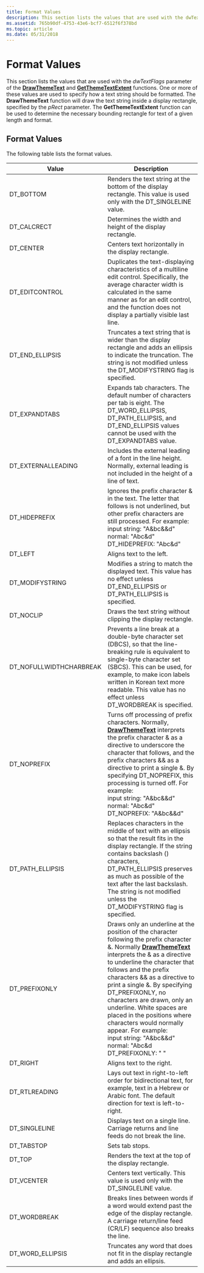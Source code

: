 ```yaml
---
title: Format Values
description: This section lists the values that are used with the dwTextFlags parameter of the DrawThemeText and GetThemeTextExtent functions.
ms.assetid: 765b90df-4753-43e6-bcf7-6512f6f378bd
ms.topic: article
ms.date: 05/31/2018
---
```


# Format Values

This section lists the values that are used with the *dwTextFlags* parameter of the [**DrawThemeText**](/windows/desktop/api/Uxtheme/nf-uxtheme-drawthemetext) and [**GetThemeTextExtent**](/windows/desktop/api/Uxtheme/nf-uxtheme-getthemetextextent) functions. One or more of these values are used to specify how a text string should be formatted. The **DrawThemeText** function will draw the text string inside a display rectangle, specified by the *pRect* parameter. The **GetThemeTextExtent** function can be used to determine the necessary bounding rectangle for text of a given length and format.

## Format Values

The following table lists the format values.



| Value                    | Description                                                                                                                                                                                                                                                                                                                                                                                                                                                                                                                                                                                                                           |
|--------------------------|---------------------------------------------------------------------------------------------------------------------------------------------------------------------------------------------------------------------------------------------------------------------------------------------------------------------------------------------------------------------------------------------------------------------------------------------------------------------------------------------------------------------------------------------------------------------------------------------------------------------------------------|
| DT\_BOTTOM               | Renders the text string at the bottom of the display rectangle. This value is used only with the DT\_SINGLELINE value.                                                                                                                                                                                                                                                                                                                                                                                                                                                                                                                |
| DT\_CALCRECT             | Determines the width and height of the display rectangle.                                                                                                                                                                                                                                                                                                                                                                                                                                                                                                                                                                             |
| DT\_CENTER               | Centers text horizontally in the display rectangle.                                                                                                                                                                                                                                                                                                                                                                                                                                                                                                                                                                                   |
| DT\_EDITCONTROL          | Duplicates the text-displaying characteristics of a multiline edit control. Specifically, the average character width is calculated in the same manner as for an edit control, and the function does not display a partially visible last line.                                                                                                                                                                                                                                                                                                                                                                                       |
| DT\_END\_ELLIPSIS        | Truncates a text string that is wider than the display rectangle and adds an ellipsis to indicate the truncation. The string is not modified unless the DT\_MODIFYSTRING flag is specified.                                                                                                                                                                                                                                                                                                                                                                                                                                           |
| DT\_EXPANDTABS           | Expands tab characters. The default number of characters per tab is eight. The DT\_WORD\_ELLIPSIS, DT\_PATH\_ELLIPSIS, and DT\_END\_ELLIPSIS values cannot be used with the DT\_EXPANDTABS value.                                                                                                                                                                                                                                                                                                                                                                                                                                     |
| DT\_EXTERNALLEADING      | Includes the external leading of a font in the line height. Normally, external leading is not included in the height of a line of text.                                                                                                                                                                                                                                                                                                                                                                                                                                                                                               |
| DT\_HIDEPREFIX           | Ignores the prefix character & in the text. The letter that follows is not underlined, but other prefix characters are still processed. For example:<br/> input string: "A&bc&&d"<br/> normal: "A<span class="underline">b</span>c&d"<br/> DT\_HIDEPREFIX: "Abc&d"<br/>                                                                                                                                                                                                                                                                                                                                       |
| DT\_LEFT                 | Aligns text to the left.                                                                                                                                                                                                                                                                                                                                                                                                                                                                                                                                                                                                              |
| DT\_MODIFYSTRING         | Modifies a string to match the displayed text. This value has no effect unless DT\_END\_ELLIPSIS or DT\_PATH\_ELLIPSIS is specified.                                                                                                                                                                                                                                                                                                                                                                                                                                                                                                  |
| DT\_NOCLIP               | Draws the text string without clipping the display rectangle.                                                                                                                                                                                                                                                                                                                                                                                                                                                                                                                                                                         |
| DT\_NOFULLWIDTHCHARBREAK | Prevents a line break at a double-byte character set (DBCS), so that the line-breaking rule is equivalent to single-byte character set (SBCS). This can be used, for example, to make icon labels written in Korean text more readable. This value has no effect unless DT\_WORDBREAK is specified.                                                                                                                                                                                                                                                                                                                                   |
| DT\_NOPREFIX             | Turns off processing of prefix characters. Normally, [**DrawThemeText**](/windows/desktop/api/Uxtheme/nf-uxtheme-drawthemetext) interprets the prefix character & as a directive to underscore the character that follows, and the prefix characters && as a directive to print a single &. By specifying DT\_NOPREFIX, this processing is turned off. For example:<br/> input string: "A&bc&&d"<br/> normal: "A<span class="underline">b</span>c&d"<br/> DT\_NOPREFIX: "A&bc&&d"<br/>                                                                                                                                                            |
| DT\_PATH\_ELLIPSIS       | Replaces characters in the middle of text with an ellipsis so that the result fits in the display rectangle. If the string contains backslash (\) characters, DT\_PATH\_ELLIPSIS preserves as much as possible of the text after the last backslash. The string is not modified unless the DT\_MODIFYSTRING flag is specified.                                                                                                                                                                                                                                                                                                       |
| DT\_PREFIXONLY           | Draws only an underline at the position of the character following the prefix character &. Normally [**DrawThemeText**](/windows/desktop/api/Uxtheme/nf-uxtheme-drawthemetext) interprets the & as a directive to underline the character that follows and the prefix characters && as a directive to print a single &. By specifying DT\_PREFIXONLY, no characters are drawn, only an underline. White spaces are placed in the positions where characters would normally appear. For example: <br/> input string: "A&bc&&d"<br/> normal: "A<span class="underline">b</span>c&d<br/> DT\_PREFIXONLY: " <span class="underline"> </span>   "<br/> |
| DT\_RIGHT                | Aligns text to the right.                                                                                                                                                                                                                                                                                                                                                                                                                                                                                                                                                                                                             |
| DT\_RTLREADING           | Lays out text in right-to-left order for bidirectional text, for example, text in a Hebrew or Arabic font. The default direction for text is left-to-right.                                                                                                                                                                                                                                                                                                                                                                                                                                                                           |
| DT\_SINGLELINE           | Displays text on a single line. Carriage returns and line feeds do not break the line.                                                                                                                                                                                                                                                                                                                                                                                                                                                                                                                                                |
| DT\_TABSTOP              | Sets tab stops.                                                                                                                                                                                                                                                                                                                                                                                                                                                                                                                                                                                                                       |
| DT\_TOP                  | Renders the text at the top of the display rectangle.                                                                                                                                                                                                                                                                                                                                                                                                                                                                                                                                                                                 |
| DT\_VCENTER              | Centers text vertically. This value is used only with the DT\_SINGLELINE value.                                                                                                                                                                                                                                                                                                                                                                                                                                                                                                                                                       |
| DT\_WORDBREAK            | Breaks lines between words if a word would extend past the edge of the display rectangle. A carriage return/line feed (CR/LF) sequence also breaks the line.                                                                                                                                                                                                                                                                                                                                                                                                                                                                          |
| DT\_WORD\_ELLIPSIS       | Truncates any word that does not fit in the display rectangle and adds an ellipsis.                                                                                                                                                                                                                                                                                                                                                                                                                                                                                                                                                   |



 

 

 





